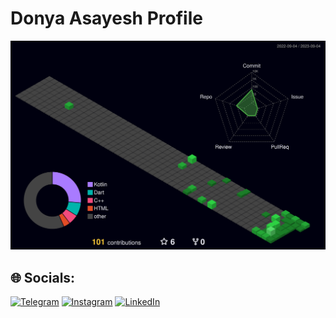 # Donya Asayesh Profile

![DonyaAsayesh.github.io](profile-3d-contrib/profile-night-green.svg)




## 🌐 Socials:
[![Telegram](https://img.shields.io/badge/Telegram-%231DA1F2.svg?logo=Telegram&logoColor=white)](https://t.me/Donya_ahangari) [![Instagram](https://img.shields.io/badge/Instagram-%23E4405F.svg?logo=Instagram&logoColor=white)](https://instagram.com/Donya.2o04) [![LinkedIn](https://img.shields.io/badge/LinkedIn-%230077B5.svg?logo=linkedin&logoColor=white)](https://www.linkedin.com/in/donya-ahangari-079a9828b)
